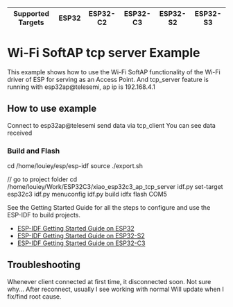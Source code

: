 | Supported Targets | ESP32 | ESP32-C2 | ESP32-C3 | ESP32-S2 | ESP32-S3 |
| ----------------- | ----- | -------- | -------- | -------- | -------- |

# Wi-Fi SoftAP tcp server Example

This example shows how to use the Wi-Fi SoftAP functionality of the Wi-Fi driver of ESP for serving as an Access Point.
And tcp_server feature is running with esp32ap@telesemi, ap ip is 192.168.4.1

## How to use example

Connect to esp32ap@telesemi
send data via tcp_client
You can see data received


### Build and Flash

cd /home/louiey/esp/esp-idf
source ./export.sh

// go to project folder
cd /home/louiey/Work/ESP32C3/xiao_esp32c3_ap_tcp_server
idf.py set-target esp32c3
idf.py menuconfig
idf.py build
idfx flash COM5


See the Getting Started Guide for all the steps to configure and use the ESP-IDF to build projects.

* [ESP-IDF Getting Started Guide on ESP32](https://docs.espressif.com/projects/esp-idf/en/latest/esp32/get-started/index.html)
* [ESP-IDF Getting Started Guide on ESP32-S2](https://docs.espressif.com/projects/esp-idf/en/latest/esp32s2/get-started/index.html)
* [ESP-IDF Getting Started Guide on ESP32-C3](https://docs.espressif.com/projects/esp-idf/en/latest/esp32c3/get-started/index.html)

## Troubleshooting

Whenever client connected at first time, it disconnected soon. Not sure why...
After reconnect, usually I see working with normal
Will update when I fix/find root cause.
